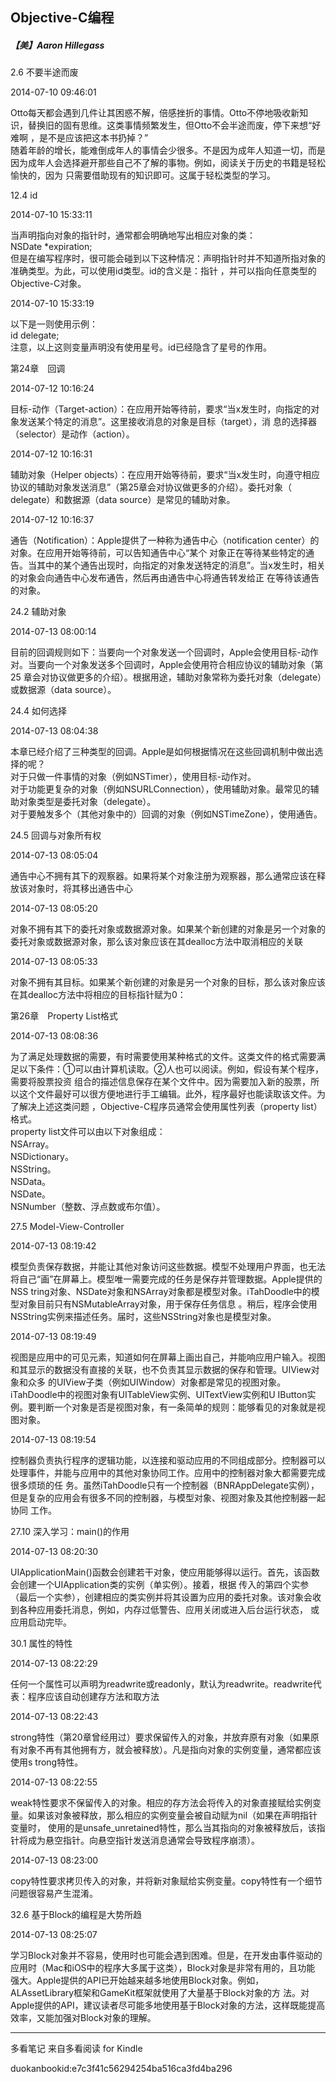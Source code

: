 ## Objective-C编程

##### 【美】Aaron Hillegass

  

  2.6 不要半途而废

  

2014-07-10 09:46:01

Otto每天都会遇到几件让其困惑不解，倍感挫折的事情。Otto不停地吸收新知识，替换旧的固有思维。这类事情频繁发生，但Otto不会半途而废，停下来想“好难啊
，是不是应该把这本书扔掉？”  
随着年龄的增长，能难倒成年人的事情会少很多。不是因为成年人知道一切，而是因为成年人会选择避开那些自己不了解的事物。例如，阅读关于历史的书籍是轻松愉快的，因为
只需要借助现有的知识即可。这属于轻松类型的学习。

  

  12.4 id

  

2014-07-10 15:33:11

当声明指向对象的指针时，通常都会明确地写出相应对象的类：  
NSDate *expiration;  
但是在编写程序时，很可能会碰到以下这种情况：声明指针时并不知道所指对象的准确类型。为此，可以使用id类型。id的含义是：指针
，并可以指向任意类型的Objective-C对象。

  

2014-07-10 15:33:19

以下是一则使用示例：  
id delegate;  
注意，以上这则变量声明没有使用星号。id已经隐含了星号的作用。

  

  第24章　回调

  

2014-07-12 10:16:24

目标-动作（Target-action）：在应用开始等待前，要求“当x发生时，向指定的对象发送某个特定的消息”。这里接收消息的对象是目标（target），消
息的选择器（selector）是动作（action）。

  

2014-07-12 10:16:31

辅助对象（Helper objects）：在应用开始等待前，要求“当x发生时，向遵守相应协议的辅助对象发送消息”（第25章会对协议做更多的介绍）。委托对象（
delegate）和数据源（data source）是常见的辅助对象。

  

2014-07-12 10:16:37

通告（Notification）：Apple提供了一种称为通告中心（notification center）的对象。在应用开始等待前，可以告知通告中心“某个
对象正在等待某些特定的通告。当其中的某个通告出现时，向指定的对象发送特定的消息”。当x发生时，相关的对象会向通告中心发布通告，然后再由通告中心将通告转发给正
在等待该通告的对象。

  

  24.2 辅助对象

  

2014-07-13 08:00:14

目前的回调规则如下：当要向一个对象发送一个回调时，Apple会使用目标-动作对。当要向一个对象发送多个回调时，Apple会使用符合相应协议的辅助对象（第25
章会对协议做更多的介绍）。根据用途，辅助对象常称为委托对象（delegate）或数据源（data source）。

  

  24.4 如何选择

  

2014-07-13 08:04:38

本章已经介绍了三种类型的回调。Apple是如何根据情况在这些回调机制中做出选择的呢？  
对于只做一件事情的对象（例如NSTimer），使用目标-动作对。  
对于功能更复杂的对象（例如NSURLConnection），使用辅助对象。最常见的辅助对象类型是委托对象（delegate）。  
对于要触发多个（其他对象中的）回调的对象（例如NSTimeZone），使用通告。

  

  24.5 回调与对象所有权

  

2014-07-13 08:05:04

通告中心不拥有其下的观察器。如果将某个对象注册为观察器，那么通常应该在释放该对象时，将其移出通告中心

  

2014-07-13 08:05:20

对象不拥有其下的委托对象或数据源对象。如果某个新创建的对象是另一个对象的委托对象或数据源对象，那么该对象应该在其dealloc方法中取消相应的关联

  

2014-07-13 08:05:33

对象不拥有其目标。如果某个新创建的对象是另一个对象的目标，那么该对象应该在其dealloc方法中将相应的目标指针赋为0：

  

  第26章　Property List格式

  

2014-07-13 08:08:36

为了满足处理数据的需要，有时需要使用某种格式的文件。这类文件的格式需要满足以下条件：①可以由计算机读取。②人也可以阅读。例如，假设有某个程序，需要将股票投资
组合的描述信息保存在某个文件中。因为需要加入新的股票，所以这个文件最好可以很方便地进行手工编辑。此外，程序最好也能读取该文件。为了解决上述这类问题
，Objective-C程序员通常会使用属性列表（property list）格式。  
property list文件可以由以下对象组成：  
NSArray。  
NSDictionary。  
NSString。  
NSData。  
NSDate。  
NSNumber（整数、浮点数或布尔值）。

  

  27.5 Model-View-Controller

  

2014-07-13 08:19:42

模型负责保存数据，并能让其他对象访问这些数据。模型不处理用户界面，也无法将自己“画”在屏幕上。模型唯一需要完成的任务是保存并管理数据。Apple提供的NSS
tring对象、NSDate对象和NSArray对象都是模型对象。iTahDoodle中的模型对象目前只有NSMutableArray对象，用于保存任务信息
。稍后，程序会使用NSString实例来描述任务。届时，这些NSString对象也是模型对象。

  

2014-07-13 08:19:49

视图是应用中的可见元素，知道如何在屏幕上画出自己，并能响应用户输入。视图和其显示的数据没有直接的关联，也不负责其显示数据的保存和管理。UIView对象和众多
的UIView子类（例如UIWindow）对象都是常见的视图对象。iTahDoodle中的视图对象有UITableView实例、UITextView实例和U
IButton实例。要判断一个对象是否是视图对象，有一条简单的规则：能够看见的对象就是视图对象。

  

2014-07-13 08:19:54

控制器负责执行程序的逻辑功能，以连接和驱动应用的不同组成部分。控制器可以处理事件，并能与应用中的其他对象协同工作。应用中的控制器对象大都需要完成很多烦琐的任
务。虽然iTahDoodle只有一个控制器（BNRAppDelegate实例），但是复杂的应用会有很多不同的控制器，与模型对象、视图对象及其他控制器一起协同
工作。

  

  27.10 深入学习：main()的作用

  

2014-07-13 08:20:30

UIApplicationMain()函数会创建若干对象，使应用能够得以运行。首先，该函数会创建一个UIApplication类的实例（单实例）。接着，根据
传入的第四个实参（最后一个实参），创建相应的类实例并将其设置为应用的委托对象。该对象会收到各种应用委托消息，例如，内存过低警告、应用关闭或进入后台运行状态，
或应用启动完毕。

  

  30.1 属性的特性

  

2014-07-13 08:22:29

任何一个属性可以声明为readwrite或readonly，默认为readwrite。readwrite代表：程序应该自动创建存方法和取方法

  

2014-07-13 08:22:43

strong特性（第20章曾经用过）要求保留传入的对象，并放弃原有对象（如果原有对象不再有其他拥有方，就会被释放）。凡是指向对象的实例变量，通常都应该使用s
trong特性。

  

2014-07-13 08:22:55

weak特性要求不保留传入的对象。相应的存方法会将传入的对象直接赋给实例变量。如果该对象被释放，那么相应的实例变量会被自动赋为nil（如果在声明指针变量时，
使用的是unsafe_unretained特性，那么当其指向的对象被释放后，该指针将成为悬空指针。向悬空指针发送消息通常会导致程序崩溃）。

  

2014-07-13 08:23:00

copy特性要求拷贝传入的对象，并将新对象赋给实例变量。copy特性有一个细节问题很容易产生混淆。

  

  32.6 基于Block的编程是大势所趋

  

2014-07-13 08:25:07

学习Block对象并不容易，使用时也可能会遇到困难。但是，在开发由事件驱动的应用时（Mac和iOS中的程序大多属于这类），Block对象是非常有用的，且功能
强大。Apple提供的API已开始越来越多地使用Block对象。例如，ALAssetLibrary框架和GameKit框架就使用了大量基于Block对象的方
法。对Apple提供的API，建议读者尽可能多地使用基于Block对象的方法，这样既能提高效率，又能加强对Block对象的理解。

* * *

多看笔记 来自多看阅读 for Kindle

duokanbookid:e7c3f41c56294254ba516ca3fd4ba296

